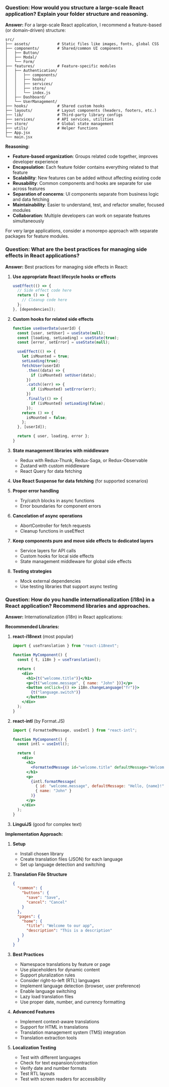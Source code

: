 ### Question: How would you structure a large-scale React application? Explain your folder structure and reasoning.

**Answer:**
For a large-scale React application, I recommend a feature-based (or domain-driven) structure:

```
src/
├── assets/            # Static files like images, fonts, global CSS
├── components/        # Shared/common UI components
│   ├── Button/
│   ├── Modal/
│   └── Form/
├── features/          # Feature-specific modules
│   ├── Authentication/
│   │   ├── components/
│   │   ├── hooks/
│   │   ├── services/
│   │   ├── store/
│   │   └── index.js
│   ├── Dashboard/
│   └── UserManagement/
├── hooks/             # Shared custom hooks
├── layouts/           # Layout components (headers, footers, etc.)
├── lib/               # Third-party library configs
├── services/          # API services, utilities
├── store/             # Global state management
├── utils/             # Helper functions
├── App.jsx
└── main.jsx
```

**Reasoning:**

- **Feature-based organization**: Groups related code together, improves developer experience
- **Encapsulation**: Each feature folder contains everything related to that feature
- **Scalability**: New features can be added without affecting existing code
- **Reusability**: Common components and hooks are separate for use across features
- **Separation of concerns**: UI components separate from business logic and data fetching
- **Maintainability**: Easier to understand, test, and refactor smaller, focused modules
- **Collaboration**: Multiple developers can work on separate features simultaneously

For very large applications, consider a monorepo approach with separate packages for feature modules.

### Question: What are the best practices for managing side effects in React applications?

**Answer:**
Best practices for managing side effects in React:

1. **Use appropriate React lifecycle hooks or effects**

   ```jsx
   useEffect(() => {
     // Side effect code here
     return () => {
       // Cleanup code here
     };
   }, [dependencies]);
   ```

2. **Custom hooks for related side effects**

   ```jsx
   function useUserData(userId) {
     const [user, setUser] = useState(null);
     const [loading, setLoading] = useState(true);
     const [error, setError] = useState(null);

     useEffect(() => {
       let isMounted = true;
       setLoading(true);
       fetchUser(userId)
         .then((data) => {
           if (isMounted) setUser(data);
         })
         .catch((err) => {
           if (isMounted) setError(err);
         })
         .finally(() => {
           if (isMounted) setLoading(false);
         });
       return () => {
         isMounted = false;
       };
     }, [userId]);

     return { user, loading, error };
   }
   ```

3. **State management libraries with middleware**

   - Redux with Redux-Thunk, Redux-Saga, or Redux-Observable
   - Zustand with custom middleware
   - React Query for data fetching

4. **Use React Suspense for data fetching** (for supported scenarios)

5. **Proper error handling**

   - Try/catch blocks in async functions
   - Error boundaries for component errors

6. **Cancelation of async operations**

   - AbortController for fetch requests
   - Cleanup functions in useEffect

7. **Keep components pure and move side effects to dedicated layers**

   - Service layers for API calls
   - Custom hooks for local side effects
   - State management middleware for global side effects

8. **Testing strategies**
   - Mock external dependencies
   - Use testing libraries that support async testing

### Question: How do you handle internationalization (i18n) in a React application? Recommend libraries and approaches.

**Answer:**
Internationalization (i18n) in React applications:

**Recommended Libraries:**

1. **react-i18next** (most popular)

   ```jsx
   import { useTranslation } from "react-i18next";

   function MyComponent() {
     const { t, i18n } = useTranslation();

     return (
       <div>
         <h1>{t("welcome.title")}</h1>
         <p>{t("welcome.message", { name: "John" })}</p>
         <button onClick={() => i18n.changeLanguage("fr")}>
           {t("language.switch")}
         </button>
       </div>
     );
   }
   ```

2. **react-intl** (by Format.JS)

   ```jsx
   import { FormattedMessage, useIntl } from "react-intl";

   function MyComponent() {
     const intl = useIntl();

     return (
       <div>
         <h1>
           <FormattedMessage id="welcome.title" defaultMessage="Welcome" />
         </h1>
         <p>
           {intl.formatMessage(
             { id: "welcome.message", defaultMessage: "Hello, {name}!" },
             { name: "John" }
           )}
         </p>
       </div>
     );
   }
   ```

3. **LinguiJS** (good for complex text)

**Implementation Approach:**

1. **Setup**

   - Install chosen library
   - Create translation files (JSON) for each language
   - Set up language detection and switching

2. **Translation File Structure**

   ```json
   {
     "common": {
       "buttons": {
         "save": "Save",
         "cancel": "Cancel"
       }
     },
     "pages": {
       "home": {
         "title": "Welcome to our app",
         "description": "This is a description"
       }
     }
   }
   ```

3. **Best Practices**

   - Namespace translations by feature or page
   - Use placeholders for dynamic content
   - Support pluralization rules
   - Consider right-to-left (RTL) languages
   - Implement language detection (browser, user preference)
   - Enable language switching
   - Lazy load translation files
   - Use proper date, number, and currency formatting

4. **Advanced Features**

   - Implement context-aware translations
   - Support for HTML in translations
   - Translation management system (TMS) integration
   - Translation extraction tools

5. **Localization Testing**
   - Test with different languages
   - Check for text expansion/contraction
   - Verify date and number formats
   - Test RTL layouts
   - Test with screen readers for accessibility
